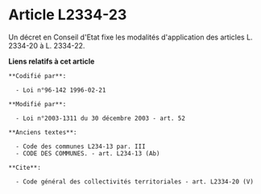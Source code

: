 # Article L2334-23

Un décret en Conseil d'Etat fixe les modalités d'application des articles L. 2334-20 à L. 2334-22.

**Liens relatifs à cet article**

	**Codifié par**:

	  - Loi n°96-142 1996-02-21

	**Modifié par**:

	  - Loi n°2003-1311 du 30 décembre 2003 - art. 52

	**Anciens textes**:

	  - Code des communes L234-13 par. III
	  - CODE DES COMMUNES. - art. L234-13 (Ab)

	**Cite**:

	  - Code général des collectivités territoriales - art. L2334-20 (V)
